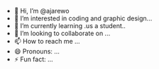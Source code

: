 - 👋 Hi, I’m @ajarewo
- 👀 I’m interested in coding and graphic design...
- 🌱 I’m currently learning .us a student..
- 💞️ I’m looking to collaborate on ...
- 📫 How to reach me ...
- 😄 Pronouns: ...
- ⚡ Fun fact: ...

<!---
ajarewo/ajarewo is a ✨ special ✨ repository because its `README.md` (this file) appears on your GitHub profile.
You can click the Preview link to take a look at your changes.
--->
